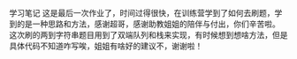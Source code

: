学习笔记
这是最后一次作业了，时间过得很快，在训练营学到了如何去刷题，学到的是一种思路和方法，感谢超哥，感谢助教姐姐的陪伴与付出，你们辛苦啦。
这次刷的两到字符串题目用到了双端队列和栈来实现，有时候想到想啥方法，但是具体代码不知道咋写唉，姐姐有啥好的建议不，谢谢啦！